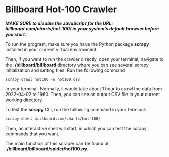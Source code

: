 # Billboard Hot-100 Crawler

***MAKE SURE to disable the JavaScript for the URL: billboard.com/charts/hot-100/ in your system's default browser before you start.***

To run the program, make sure you have the Python package **scrapy** installed in your current virtual environment.

Then, if you want to run the crawler directly, open your terminal, navigate to the **./billboard/billboard** directory where you can see several scrapy initialization and setting files. Run the following command 

```shell
scrapy crawl hot100 -o hot100.csv
```

in your terminal. Normally, it would take about 1 hour to crawl the data from 2022-04-02 to 1960. Then, you can see an output CSV file in your current working directory.

To test the **scrapy** CLI, run the following command in your terminal:

```shell
scrapy shell billboard.com/charts/hot-100/
```

Then, an interactive shell will start, in which you can test the scrapy commands that you want.

The main function of this scraper can be found at **./billboard/billboard/spider/hot100.py**.

## 
